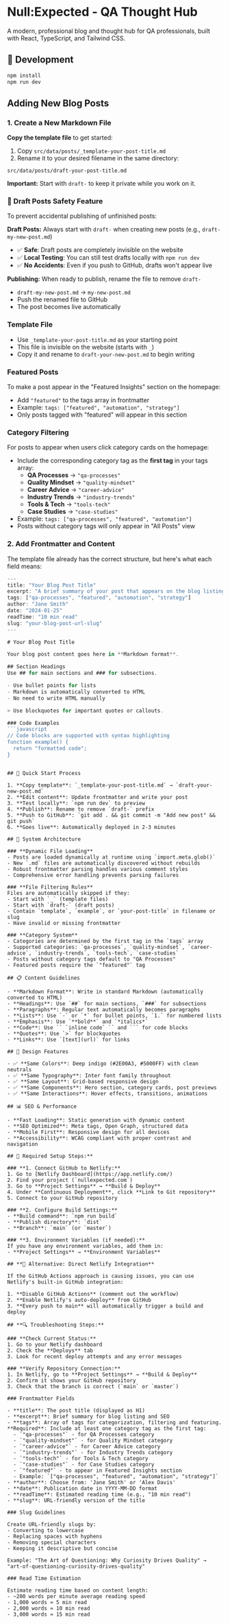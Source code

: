 # Null:Expected - QA Thought Hub

A modern, professional blog and thought hub for QA professionals, built with React, TypeScript, and Tailwind CSS.

## 🚀 Development
```bash
npm install
npm run dev
```

## Adding New Blog Posts

### 1. Create a New Markdown File

**Copy the template file** to get started:

1. Copy `src/data/posts/_template-your-post-title.md`
2. Rename it to your desired filename in the same directory:
```
src/data/posts/draft-your-post-title.md
```

**Important:** Start with `draft-` to keep it private while you work on it.

### 🚨 Draft Posts Safety Feature

To prevent accidental publishing of unfinished posts:

**Draft Posts:** Always start with `draft-` when creating new posts (e.g., `draft-my-new-post.md`)
- ✅ **Safe**: Draft posts are completely invisible on the website
- ✅ **Local Testing**: You can still test drafts locally with `npm run dev`
- ✅ **No Accidents**: Even if you push to GitHub, drafts won't appear live

**Publishing:** When ready to publish, rename the file to remove `draft-`
- `draft-my-new-post.md` → `my-new-post.md`
- Push the renamed file to GitHub
- The post becomes live automatically

### **Template File**
- Use `_template-your-post-title.md` as your starting point
- This file is invisible on the website (starts with `_`)
- Copy it and rename to `draft-your-new-post.md` to begin writing

### **Featured Posts**
To make a post appear in the "Featured Insights" section on the homepage:
- Add `"featured"` to the tags array in frontmatter
- Example: `tags: ["featured", "automation", "strategy"]`
- Only posts tagged with "featured" will appear in this section

### **Category Filtering**
For posts to appear when users click category cards on the homepage:
- Include the corresponding category tag as the **first tag** in your tags array:
  - **QA Processes** → `"qa-processes"`
  - **Quality Mindset** → `"quality-mindset"`
  - **Career Advice** → `"career-advice"`
  - **Industry Trends** → `"industry-trends"`
  - **Tools & Tech** → `"tools-tech"`
  - **Case Studies** → `"case-studies"`
- Example: `tags: ["qa-processes", "featured", "automation"]`
- Posts without category tags will only appear in "All Posts" view

### 2. Add Frontmatter and Content

The template file already has the correct structure, but here's what each field means:

```typescript
---
title: "Your Blog Post Title"
excerpt: "A brief summary of your post that appears on the blog listing page."
tags: ["qa-processes", "featured", "automation", "strategy"]
author: "Jane Smith"
date: "2024-01-25"
readTime: "10 min read"
slug: "your-blog-post-url-slug"
---

# Your Blog Post Title

Your blog post content goes here in **Markdown format**.

## Section Headings
Use ## for main sections and ### for subsections.

- Use bullet points for lists
- Markdown is automatically converted to HTML
- No need to write HTML manually

> Use blockquotes for important quotes or callouts.

### Code Examples
```javascript
// Code blocks are supported with syntax highlighting
function example() {
  return "formatted code";
}
```
```

## 📝 Quick Start Process

1. **Copy template**: `_template-your-post-title.md` → `draft-your-new-post.md`
2. **Edit content**: Update frontmatter and write your post
3. **Test locally**: `npm run dev` to preview
4. **Publish**: Rename to remove `draft-` prefix
5. **Push to GitHub**: `git add . && git commit -m "Add new post" && git push`
6. **Goes live**: Automatically deployed in 2-3 minutes

## 🔧 System Architecture

### **Dynamic File Loading**
- Posts are loaded dynamically at runtime using `import.meta.glob()`
- New `.md` files are automatically discovered without rebuilds
- Robust frontmatter parsing handles various comment styles
- Comprehensive error handling prevents parsing failures

### **File Filtering Rules**
Files are automatically skipped if they:
- Start with `_` (template files)
- Start with `draft-` (draft posts)
- Contain `template`, `example`, or `your-post-title` in filename or slug
- Have invalid or missing frontmatter

### **Category System**
- Categories are determined by the first tag in the `tags` array
- Supported categories: `qa-processes`, `quality-mindset`, `career-advice`, `industry-trends`, `tools-tech`, `case-studies`
- Posts without category tags default to "QA Processes"
- Featured posts require the `"featured"` tag

## 📋 Content Guidelines

- **Markdown Format**: Write in standard Markdown (automatically converted to HTML)
- **Headings**: Use `##` for main sections, `###` for subsections
- **Paragraphs**: Regular text automatically becomes paragraphs
- **Lists**: Use `-` or `*` for bullet points, `1.` for numbered lists
- **Emphasis**: Use `**bold**` and `*italics*`
- **Code**: Use `` `inline code` `` and ``` for code blocks
- **Quotes**: Use `>` for blockquotes
- **Links**: Use `[text](url)` for links

## 🎨 Design Features

- ✅ **Same Colors**: Deep indigo (#2E00A3, #5000FF) with clean neutrals
- ✅ **Same Typography**: Inter font family throughout
- ✅ **Same Layout**: Grid-based responsive design
- ✅ **Same Components**: Hero section, category cards, post previews
- ✅ **Same Interactions**: Hover effects, transitions, animations

## 📊 SEO & Performance

- **Fast Loading**: Static generation with dynamic content
- **SEO Optimized**: Meta tags, Open Graph, structured data
- **Mobile First**: Responsive design for all devices
- **Accessibility**: WCAG compliant with proper contrast and navigation

## 🔧 Required Setup Steps:**

### **1. Connect GitHub to Netlify:**
1. Go to [Netlify Dashboard](https://app.netlify.com/)
2. Find your project (`nullexpected.com`)
3. Go to **Project Settings** → **Build & Deploy**
4. Under **Continuous Deployment**, click **Link to Git repository**
5. Connect to your GitHub repository

### **2. Configure Build Settings:**
- **Build command**: `npm run build`
- **Publish directory**: `dist`
- **Branch**: `main` (or `master`)

### **3. Environment Variables (if needed):**
If you have any environment variables, add them in:
- **Project Settings** → **Environment Variables**

## **🚀 Alternative: Direct Netlify Integration**

If the GitHub Actions approach is causing issues, you can use Netlify's built-in GitHub integration:

1. **Disable GitHub Actions** (comment out the workflow)
2. **Enable Netlify's auto-deploy** from GitHub
3. **Every push to main** will automatically trigger a build and deploy

## **🔍 Troubleshooting Steps:**

### **Check Current Status:**
1. Go to your Netlify dashboard
2. Check the **Deploys** tab
3. Look for recent deploy attempts and any error messages

### **Verify Repository Connection:**
1. In Netlify, go to **Project Settings** → **Build & Deploy**
2. Confirm it shows your GitHub repository
3. Check that the branch is correct (`main` or `master`)

### Frontmatter Fields

- **title**: The post title (displayed as H1)
- **excerpt**: Brief summary for blog listing and SEO
- **tags**: Array of tags for categorization, filtering and featuring. **Required**: Include at least one category tag as the first tag:
  - `"qa-processes"` - for QA Processes category
  - `"quality-mindset"` - for Quality Mindset category  
  - `"career-advice"` - for Career Advice category
  - `"industry-trends"` - for Industry Trends category
  - `"tools-tech"` - for Tools & Tech category
  - `"case-studies"` - for Case Studies category
  - `"featured"` - to appear in Featured Insights section
  - Example: `["qa-processes", "featured", "automation", "strategy"]`
- **author**: Choose from: 'Jane Smith' or 'Alex Davis'
- **date**: Publication date in YYYY-MM-DD format
- **readTime**: Estimated reading time (e.g., "10 min read")
- **slug**: URL-friendly version of the title

### Slug Guidelines

Create URL-friendly slugs by:
- Converting to lowercase
- Replacing spaces with hyphens
- Removing special characters
- Keeping it descriptive but concise

Example: "The Art of Questioning: Why Curiosity Drives Quality" → "art-of-questioning-curiosity-drives-quality"

### Read Time Estimation

Estimate reading time based on content length:
- ~200 words per minute average reading speed
- 1,000 words ≈ 5 min read
- 2,000 words ≈ 10 min read
- 3,000 words ≈ 15 min read